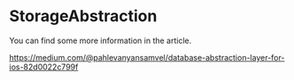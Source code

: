 # StorageAbstraction

You can find some more information in the article.

https://medium.com/@pahlevanyansamvel/database-abstraction-layer-for-ios-82d0022c799f
